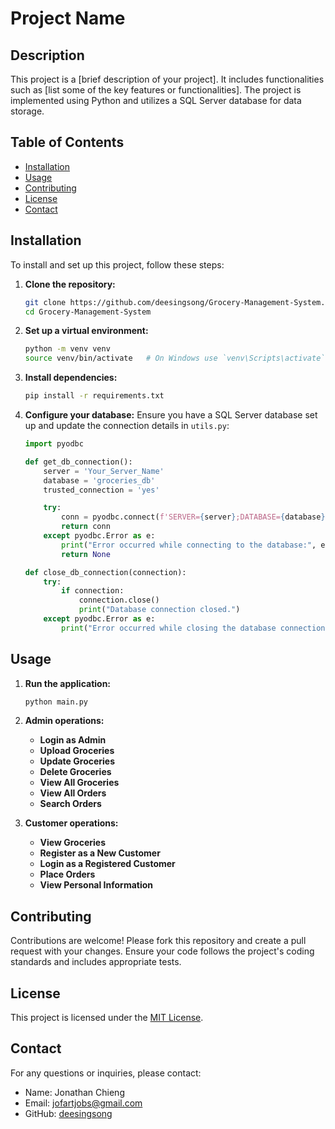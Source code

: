 # Project Name

## Description
This project is a [brief description of your project]. It includes functionalities such as [list some of the key features or functionalities]. The project is implemented using Python and utilizes a SQL Server database for data storage.

## Table of Contents
- [Installation](#installation)
- [Usage](#usage)
- [Contributing](#contributing)
- [License](#license)
- [Contact](#contact)

## Installation
To install and set up this project, follow these steps:

1. **Clone the repository:**
    ```bash
    git clone https://github.com/deesingsong/Grocery-Management-System.git
    cd Grocery-Management-System
    ```

2. **Set up a virtual environment:**
    ```bash
    python -m venv venv
    source venv/bin/activate   # On Windows use `venv\Scripts\activate`
    ```

3. **Install dependencies:**
    ```bash
    pip install -r requirements.txt
    ```

4. **Configure your database:**
   Ensure you have a SQL Server database set up and update the connection details in `utils.py`:
    ```python
    import pyodbc

    def get_db_connection():
        server = 'Your_Server_Name'
        database = 'groceries_db'
        trusted_connection = 'yes'

        try:
            conn = pyodbc.connect(f'SERVER={server};DATABASE={database};Trusted_Connection={trusted_connection}')
            return conn
        except pyodbc.Error as e:
            print("Error occurred while connecting to the database:", e)
            return None

    def close_db_connection(connection):
        try:
            if connection:
                connection.close()
                print("Database connection closed.")
        except pyodbc.Error as e:
            print("Error occurred while closing the database connection:", e)
    ```

## Usage
1. **Run the application:**
    ```bash
    python main.py
    ```

2. **Admin operations:**
   - **Login as Admin**
   - **Upload Groceries**
   - **Update Groceries**
   - **Delete Groceries**
   - **View All Groceries**
   - **View All Orders**
   - **Search Orders**

3. **Customer operations:**
   - **View Groceries**
   - **Register as a New Customer**
   - **Login as a Registered Customer**
   - **Place Orders**
   - **View Personal Information**

## Contributing
Contributions are welcome! Please fork this repository and create a pull request with your changes. Ensure your code follows the project's coding standards and includes appropriate tests.

## License
This project is licensed under the [MIT License](LICENSE).

## Contact
For any questions or inquiries, please contact:
- Name: Jonathan Chieng
- Email: jofartjobs@gmail.com
- GitHub: [deesingsong](https://github.com/deesingsong)
